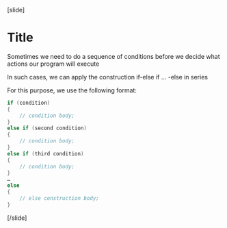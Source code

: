 [slide]
# Title
Sometimes we need to do a sequence of conditions before we decide what actions our program will execute

In such cases, we can apply the construction if-else if ... -else in series

For this purpose, we use the following format:

```csharp
if (condition)
{
    // condition body;
}
else if (second condition)
{
    // condition body;
}
else if (third condition)
{
    // condition body;
}
…
else
{
    // else construction body;
}
```
[/slide]
